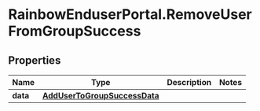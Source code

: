 # RainbowEnduserPortal.RemoveUserFromGroupSuccess

## Properties

Name | Type | Description | Notes
------------ | ------------- | ------------- | -------------
**data** | [**AddUserToGroupSuccessData**](AddUserToGroupSuccessData.md) |  | 


